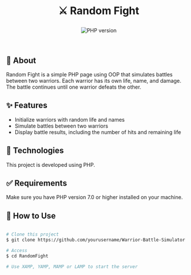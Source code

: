 
# <p align="center">:crossed_swords: Random Fight</p>


<p align="center">
  <img alt="PHP version" src="https://img.shields.io/badge/php-%3E%3D7.0-blue">
</p>

<br>

## :dart: About ##

Random Fight is a simple PHP page using OOP that simulates battles between two warriors. Each warrior has its own life, name, and damage. The battle continues until one warrior defeats the other.

## :sparkles: Features ##

- Initialize warriors with random life and names
- Simulate battles between two warriors
- Display battle results, including the number of hits and remaining life

## :rocket: Technologies ##

This project is developed using PHP.

## :white_check_mark: Requirements ##

Make sure you have PHP version 7.0 or higher installed on your machine.

## :checkered_flag: How to Use ##
```bash

# Clone this project
$ git clone https://github.com/yourusername/Warrior-Battle-Simulator

# Access
$ cd RandomFight

# Use XAMP, YAMP, MAMP or LAMP to start the server

```
